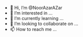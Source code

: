 - 👋 Hi, I’m @NoorAzarAZar
- 👀 I’m interested in ...
- 🌱 I’m currently learning ...
- 💞️ I’m looking to collaborate on ...
- 📫 How to reach me ...

<!---
NoorAzarAZar/NoorAzarAZar is a ✨ special ✨ repository because its `README.md` (this file) appears on your GitHub profile.
You can click the Preview link to take a look at your changes.
--->
